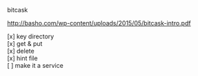 bitcask

http://basho.com/wp-content/uploads/2015/05/bitcask-intro.pdf

[x] key directory   
[x] get & put  
[x] delete  
[x] hint file  
[ ] make it a service  
